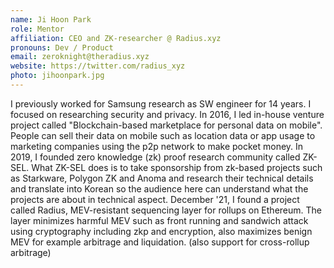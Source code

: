 ```yaml
---
name: Ji Hoon Park
role: Mentor
affiliation: CEO and ZK-researcher @ Radius.xyz
pronouns: Dev / Product
email: zeroknight@theradius.xyz
website: https://twitter.com/radius_xyz
photo: jihoonpark.jpg
---
```


I previously worked for Samsung research as SW engineer for 14 years. I focused on researching security and privacy. In 2016, I led in-house venture project called "Blockchain-based marketplace for personal data on mobile". People can sell their data on mobile such as location data or app usage to marketing companies using the p2p network to make pocket money. In 2019, I founded zero knowledge (zk) proof research community called ZK-SEL. What ZK-SEL does is to take sponsorship from zk-based projects such as Starkware, Polygon ZK and Anoma and research their technical details and translate into Korean so the audience here can understand what the projects are about in technical aspect. December '21, I found a project called Radius, MEV-resistant sequencing layer for rollups on Ethereum. The layer minimizes harmful MEV such as front running and sandwich attack using cryptography including zkp and encryption, also maximizes benign MEV for example arbitrage and liquidation. (also support for cross-rollup arbitrage) 
